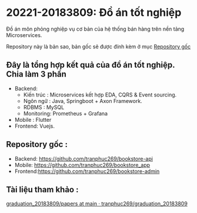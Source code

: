 # 20221-20183809: Đồ án tốt nghiệp

Đồ án môn phỏng nghiệp vụ cơ bản của hệ thống bán hàng trên nền tảng Microservices.

Repository này là bản sao, bản gốc sẽ được đính kèm ở mục [Repository gốc](https://www.notion.so/20221-20183809-n-t-t-nghi-p-2b25b07a7332475ebd51b9b8f78a5a4f)

## Đây là tổng hợp kết quả của đồ án tốt nghiệp. Chia làm 3 phần

- Backend:
    - Kiến trúc : Microservices kết hợp EDA, CQRS & Event sourcing.
    - Ngôn ngữ : Java, Springboot + Axon Framework.
    - RDBMS : MySQL
    - Monitoring: Prometheus + Grafana
- Mobile : Flutter
- Frontend: Vuejs.

## Repository gốc :

- Backend: https://github.com/tranphuc269/bookstore-api
- Mobile: https://github.com/tranphuc269/bookstore_app
- Frontend:https://github.com/tranphuc269/bookstore-admin

## Tài liệu tham khảo :

[graduation_20183809/papers at main · tranphuc269/graduation_20183809](https://github.com/tranphuc269/graduation_20183809/tree/main/papers)

